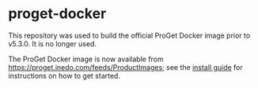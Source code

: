 # proget-docker

This repository was used to build the official ProGet Docker image prior to v5.3.0. It is no longer used.

The ProGet Docker image is now available from https://proget.inedo.com/feeds/ProductImages; see the
[install guide](https://inedo.com/support/documentation/proget/installation/installation-guide/linux-docker)
for instructions on how to get started.

